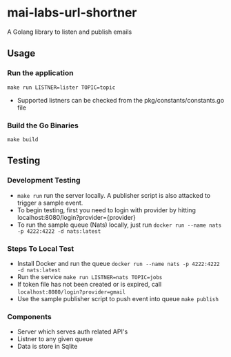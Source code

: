 # mai-labs-url-shortner
A Golang library to listen and publish emails

## Usage

### Run the application
```
make run LISTNER=lister TOPIC=topic
```
- Supported listners can be checked from the pkg/constants/constants.go file 
### Build the Go Binaries
```
make build
```

## Testing

### Development Testing
- `make run` run the server locally. A publisher script is also attacked to trigger a sample event. 
- To begin testing, first you need to login with provider by hitting localhost:8080/login?provider={provider}
- To run the sample queue (Nats) locally, just run `docker run --name nats -p 4222:4222 -d nats:latest`

### Steps To Local Test

- Install Docker and run the queue `docker run --name nats -p 4222:4222 -d nats:latest`
- Run the service `make run LISTNER=nats TOPIC=jobs`
- If token file has not been created or is expired, call `localhost:8080/login?provider=gmail`
- Use the sample publisher script to push event into queue `make publish`

### Components
- Server which serves auth related API's
- Listner to any given queue
- Data is store in Sqlite
